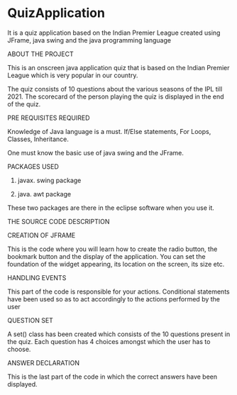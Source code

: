 # QuizApplication 
It is a quiz application based on the Indian Premier League created using JFrame, java swing and the java programming language

ABOUT THE PROJECT 

This is an onscreen java application quiz that is based on the Indian Premier League which is very popular in our country.

The quiz consists of 10 questions about the various seasons of the IPL till 2021. The scorecard of the person playing the quiz is displayed in the end of the quiz. 

PRE REQUISITES REQUIRED

Knowledge of Java language is a must. If/Else statements, For Loops, Classes, Inheritance.

One must know the basic use of java swing and the JFrame.

PACKAGES USED

1. javax. swing package

2. java. awt package

These two packages are there in the eclipse software when you use it.

THE SOURCE CODE DESCRIPTION

CREATION OF JFRAME

This is the code where you will learn how to create the radio button, the bookmark button and the display of the application. You can set the foundation of the widget appearing, its location on the screen, its size etc. 

HANDLING EVENTS

This part of the code is responsible for your actions. Conditional statements have been used so as to act accordingly to the actions performed by the user

QUESTION SET

A set() class has been created which consists of the 10 questions present in the quiz. Each question has 4 choices amongst which the user has to choose.

ANSWER DECLARATION 

This is the last part of the code in which the correct answers have been displayed.
